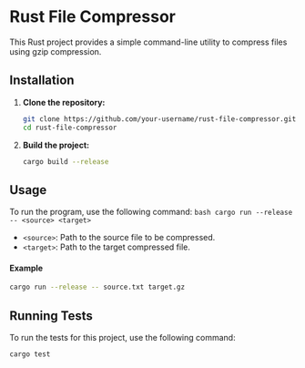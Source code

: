 # Rust File Compressor

This Rust project provides a simple command-line utility to compress files using gzip compression.

## Installation

1. **Clone the repository:**
   ```bash
   git clone https://github.com/your-username/rust-file-compressor.git
   cd rust-file-compressor
   ```
2. **Build the project:**
    ```bash
    cargo build --release
    ```

## Usage

To run the program, use the following command:
    ```bash
    cargo run --release -- <source> <target>
    ```

- `<source>`: Path to the source file to be compressed.
- `<target>`: Path to the target compressed file.


#### Example
```bash
cargo run --release -- source.txt target.gz
```

## Running Tests
To run the tests for this project, use the following command:

```bash
cargo test
```